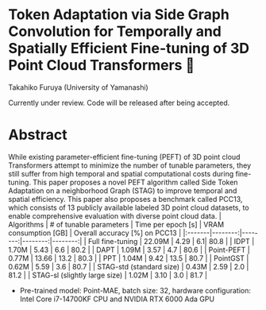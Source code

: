 # Token Adaptation via Side Graph Convolution for Temporally and Spatially Efficient Fine-tuning of 3D Point Cloud Transformers 🦌
Takahiko Furuya (University of Yamanashi)

Currently under review. Code will be released after being accepted.

# Abstract
While existing parameter-efficient fine-tuning (PEFT) of 3D point cloud Transformers attempt to minimize the number of tunable parameters, they still suffer from high temporal and spatial computational costs during fine-tuning. This paper proposes a novel PEFT algorithm called Side Token Adaptation on a neighborhood Graph (STAG) to improve temporal and spatial efficiency. This paper also proposes a benchmark called PCC13, which consists of 13 publicly available labeled 3D point cloud datasets, to enable comprehensive evaluation with diverse point cloud data.
| Algorithms | # of tunable parameters | Time per epoch [s] | VRAM consumption [GB] | Overall accuracy [%] on PCC13 |
|:-------|--------:|--------:|--------:|--------:|
| Full fine-tuning | 22.09M | 4.29 | 6.1| 80.8 |
| IDPT | 1.70M | 5.43 | 6.6 | 80.2 |
| DAPT | 1.09M | 3.57 | 4.7 | 80.6 |
| Point-PEFT | 0.77M | 13.66 | 13.2 | 80.3 |
| PPT | 1.04M | 9.42 | 13.5 | 80.7 |
| PointGST | 0.62M | 5.59 | 3.6 | 80.7 |
| STAG-std (standard size) | 0.43M | 2.59 | 2.0 | 81.2 |
| STAG-sl (slightly large size) | 1.02M | 3.10 | 3.0 | 81.7 |
* Pre-trained model: Point-MAE, batch size: 32, hardware configuration: Intel Core i7-14700KF CPU and NVIDIA RTX 6000 Ada GPU
